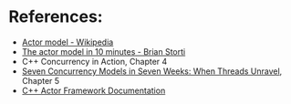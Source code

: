 References:
=====

* [Actor model - Wikipedia](https://en.wikipedia.org/wiki/Actor_model)
* [The actor model in 10 minutes - Brian Storti](https://www.brianstorti.com/the-actor-model/)
* C++ Concurrency in Action, Chapter 4
* [Seven Concurrency Models in Seven Weeks: When Threads Unravel](https://pragprog.com/book/pb7con/seven-concurrency-models-in-seven-weeks), Chapter 5
* [C++ Actor Framework Documentation](https://actor-framework.readthedocs.io/en/stable/)
